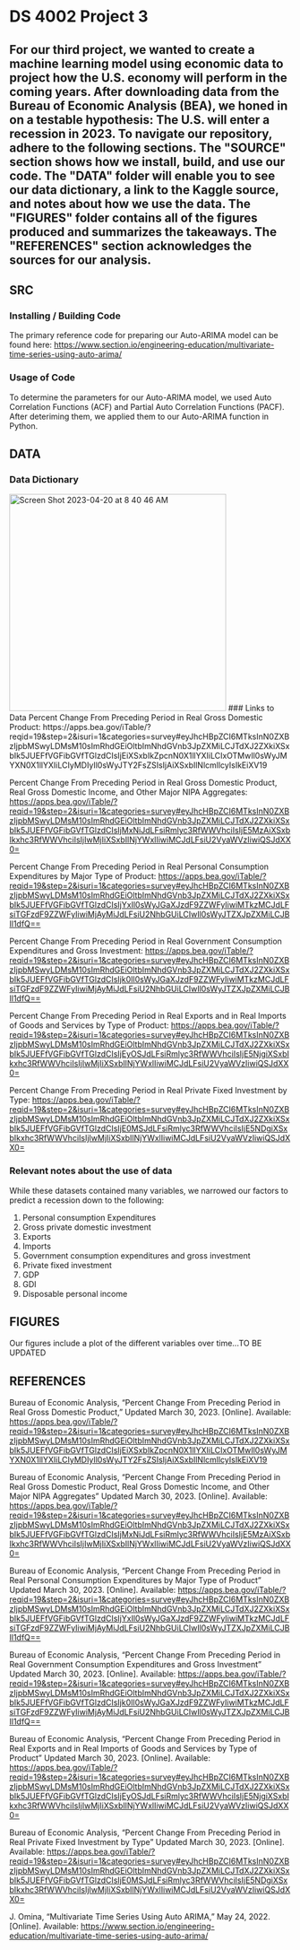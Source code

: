 # DS 4002 Project 3

## For our third project, we wanted to create a machine learning model using economic data to project how the U.S. economy will perform in the coming years. After downloading data from the Bureau of Economic Analysis (BEA), we honed in on a testable hypothesis: The U.S. will enter a recession in 2023. To navigate our repository, adhere to the following sections. The "SOURCE" section shows how we install, build, and use our code. The "DATA" folder will enable you to see our data dictionary, a link to the Kaggle source, and notes about how we use the data. The "FIGURES" folder contains all of the figures produced and summarizes the takeaways. The "REFERENCES" section acknowledges the sources for our analysis. 

## SRC
### Installing / Building Code
The primary reference code for preparing our Auto-ARIMA model can be found here: 
https://www.section.io/engineering-education/multivariate-time-series-using-auto-arima/

### Usage of Code
To determine the parameters for our Auto-ARIMA model, we used Auto Correlation Functions (ACF) and Partial Auto Correlation Functions (PACF). After deteriming them, we applied them to our Auto-ARIMA function in Python.

## DATA
### Data Dictionary
<img width="387" alt="Screen Shot 2023-04-20 at 8 40 46 AM" src="https://user-images.githubusercontent.com/104598450/233368849-eda966a0-f8b0-41d2-b0a5-1efee9025a3b.png">
### Links to Data
Percent Change From Preceding Period in Real Gross Domestic Product:
https://apps.bea.gov/iTable/?reqid=19&step=2&isuri=1&categories=survey#eyJhcHBpZCI6MTksInN0ZXBzIjpbMSwyLDMsM10sImRhdGEiOltbImNhdGVnb3JpZXMiLCJTdXJ2ZXkiXSxbIk5JUEFfVGFibGVfTGlzdCIsIjEiXSxbIkZpcnN0X1llYXIiLCIxOTMwIl0sWyJMYXN0X1llYXIiLCIyMDIyIl0sWyJTY2FsZSIsIjAiXSxbIlNlcmllcyIsIkEiXV19

Percent Change From Preceding Period in Real Gross Domestic Product, Real Gross Domestic Income, and Other Major NIPA Aggregates:
https://apps.bea.gov/iTable/?reqid=19&step=2&isuri=1&categories=survey#eyJhcHBpZCI6MTksInN0ZXBzIjpbMSwyLDMsM10sImRhdGEiOltbImNhdGVnb3JpZXMiLCJTdXJ2ZXkiXSxbIk5JUEFfVGFibGVfTGlzdCIsIjMxNiJdLFsiRmlyc3RfWWVhciIsIjE5MzAiXSxbIkxhc3RfWWVhciIsIjIwMjIiXSxbIlNjYWxlIiwiMCJdLFsiU2VyaWVzIiwiQSJdXX0=

Percent Change From Preceding Period in Real Personal Consumption Expenditures by Major Type of Product:
https://apps.bea.gov/iTable/?reqid=19&step=2&isuri=1&categories=survey#eyJhcHBpZCI6MTksInN0ZXBzIjpbMSwyLDMsM10sImRhdGEiOltbImNhdGVnb3JpZXMiLCJTdXJ2ZXkiXSxbIk5JUEFfVGFibGVfTGlzdCIsIjYxIl0sWyJGaXJzdF9ZZWFyIiwiMTkzMCJdLFsiTGFzdF9ZZWFyIiwiMjAyMiJdLFsiU2NhbGUiLCIwIl0sWyJTZXJpZXMiLCJBIl1dfQ==

Percent Change From Preceding Period in Real Government Consumption Expenditures and Gross Investment:
https://apps.bea.gov/iTable/?reqid=19&step=2&isuri=1&categories=survey#eyJhcHBpZCI6MTksInN0ZXBzIjpbMSwyLDMsM10sImRhdGEiOltbImNhdGVnb3JpZXMiLCJTdXJ2ZXkiXSxbIk5JUEFfVGFibGVfTGlzdCIsIjk0Il0sWyJGaXJzdF9ZZWFyIiwiMTkzMCJdLFsiTGFzdF9ZZWFyIiwiMjAyMiJdLFsiU2NhbGUiLCIwIl0sWyJTZXJpZXMiLCJBIl1dfQ==

Percent Change From Preceding Period in Real Exports and in Real Imports of Goods and Services by Type of Product:
https://apps.bea.gov/iTable/?reqid=19&step=2&isuri=1&categories=survey#eyJhcHBpZCI6MTksInN0ZXBzIjpbMSwyLDMsM10sImRhdGEiOltbImNhdGVnb3JpZXMiLCJTdXJ2ZXkiXSxbIk5JUEFfVGFibGVfTGlzdCIsIjEyOSJdLFsiRmlyc3RfWWVhciIsIjE5NjgiXSxbIkxhc3RfWWVhciIsIjIwMjIiXSxbIlNjYWxlIiwiMCJdLFsiU2VyaWVzIiwiQSJdXX0=

Percent Change From Preceding Period in Real Private Fixed Investment by Type:
https://apps.bea.gov/iTable/?reqid=19&step=2&isuri=1&categories=survey#eyJhcHBpZCI6MTksInN0ZXBzIjpbMSwyLDMsM10sImRhdGEiOltbImNhdGVnb3JpZXMiLCJTdXJ2ZXkiXSxbIk5JUEFfVGFibGVfTGlzdCIsIjE0MSJdLFsiRmlyc3RfWWVhciIsIjE5NDgiXSxbIkxhc3RfWWVhciIsIjIwMjIiXSxbIlNjYWxlIiwiMCJdLFsiU2VyaWVzIiwiQSJdXX0=

### Relevant notes about the use of data
While these datasets contained many variables, we narrowed our factors to predict a recession down to the following: 
1. Personal consumption Expenditures
2. Gross private domestic investment
3. Exports
4. Imports 
5. Government consumption expenditures and gross investment
6. Private fixed investment
7. GDP
8. GDI
9. Disposable personal income

## FIGURES
Our figures include a plot of the different variables over time...TO BE UPDATED

## REFERENCES
Bureau of Economic Analysis, “Percent Change From Preceding Period in Real Gross Domestic Product,” Updated March 30, 2023. [Online]. Available:
https://apps.bea.gov/iTable/?reqid=19&step=2&isuri=1&categories=survey#eyJhcHBpZCI6MTksInN0ZXBzIjpbMSwyLDMsM10sImRhdGEiOltbImNhdGVnb3JpZXMiLCJTdXJ2ZXkiXSxbIk5JUEFfVGFibGVfTGlzdCIsIjEiXSxbIkZpcnN0X1llYXIiLCIxOTMwIl0sWyJMYXN0X1llYXIiLCIyMDIyIl0sWyJTY2FsZSIsIjAiXSxbIlNlcmllcyIsIkEiXV19

Bureau of Economic Analysis, “Percent Change From Preceding Period in Real Gross Domestic Product, Real Gross Domestic Income, and Other Major NIPA Aggregates” Updated March 30, 2023. [Online]. Available:
https://apps.bea.gov/iTable/?reqid=19&step=2&isuri=1&categories=survey#eyJhcHBpZCI6MTksInN0ZXBzIjpbMSwyLDMsM10sImRhdGEiOltbImNhdGVnb3JpZXMiLCJTdXJ2ZXkiXSxbIk5JUEFfVGFibGVfTGlzdCIsIjMxNiJdLFsiRmlyc3RfWWVhciIsIjE5MzAiXSxbIkxhc3RfWWVhciIsIjIwMjIiXSxbIlNjYWxlIiwiMCJdLFsiU2VyaWVzIiwiQSJdXX0=

Bureau of Economic Analysis, “Percent Change From Preceding Period in Real Personal Consumption Expenditures by Major Type of Product” Updated March 30, 2023. [Online]. Available:
https://apps.bea.gov/iTable/?reqid=19&step=2&isuri=1&categories=survey#eyJhcHBpZCI6MTksInN0ZXBzIjpbMSwyLDMsM10sImRhdGEiOltbImNhdGVnb3JpZXMiLCJTdXJ2ZXkiXSxbIk5JUEFfVGFibGVfTGlzdCIsIjYxIl0sWyJGaXJzdF9ZZWFyIiwiMTkzMCJdLFsiTGFzdF9ZZWFyIiwiMjAyMiJdLFsiU2NhbGUiLCIwIl0sWyJTZXJpZXMiLCJBIl1dfQ==

Bureau of Economic Analysis, “Percent Change From Preceding Period in Real Government Consumption Expenditures and Gross Investment” Updated March 30, 2023. [Online]. Available:
https://apps.bea.gov/iTable/?reqid=19&step=2&isuri=1&categories=survey#eyJhcHBpZCI6MTksInN0ZXBzIjpbMSwyLDMsM10sImRhdGEiOltbImNhdGVnb3JpZXMiLCJTdXJ2ZXkiXSxbIk5JUEFfVGFibGVfTGlzdCIsIjk0Il0sWyJGaXJzdF9ZZWFyIiwiMTkzMCJdLFsiTGFzdF9ZZWFyIiwiMjAyMiJdLFsiU2NhbGUiLCIwIl0sWyJTZXJpZXMiLCJBIl1dfQ==

Bureau of Economic Analysis, “Percent Change From Preceding Period in Real Exports and in Real Imports of Goods and Services by Type of Product” Updated March 30, 2023. [Online]. Available:
https://apps.bea.gov/iTable/?reqid=19&step=2&isuri=1&categories=survey#eyJhcHBpZCI6MTksInN0ZXBzIjpbMSwyLDMsM10sImRhdGEiOltbImNhdGVnb3JpZXMiLCJTdXJ2ZXkiXSxbIk5JUEFfVGFibGVfTGlzdCIsIjEyOSJdLFsiRmlyc3RfWWVhciIsIjE5NjgiXSxbIkxhc3RfWWVhciIsIjIwMjIiXSxbIlNjYWxlIiwiMCJdLFsiU2VyaWVzIiwiQSJdXX0=

Bureau of Economic Analysis, “Percent Change From Preceding Period in Real Private Fixed Investment by Type” Updated March 30, 2023. [Online]. Available:
https://apps.bea.gov/iTable/?reqid=19&step=2&isuri=1&categories=survey#eyJhcHBpZCI6MTksInN0ZXBzIjpbMSwyLDMsM10sImRhdGEiOltbImNhdGVnb3JpZXMiLCJTdXJ2ZXkiXSxbIk5JUEFfVGFibGVfTGlzdCIsIjE0MSJdLFsiRmlyc3RfWWVhciIsIjE5NDgiXSxbIkxhc3RfWWVhciIsIjIwMjIiXSxbIlNjYWxlIiwiMCJdLFsiU2VyaWVzIiwiQSJdXX0=

J. Omina, “Multivariate Time Series Using Auto ARIMA,” May 24, 2022. [Online]. Available: https://www.section.io/engineering-education/multivariate-time-series-using-auto-arima/

